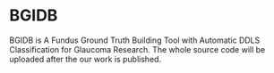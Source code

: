 # BGIDB
BGIDB is A Fundus Ground Truth Building Tool with Automatic DDLS Classification for Glaucoma Research.
The whole source code will be uploaded after the our work is published.
